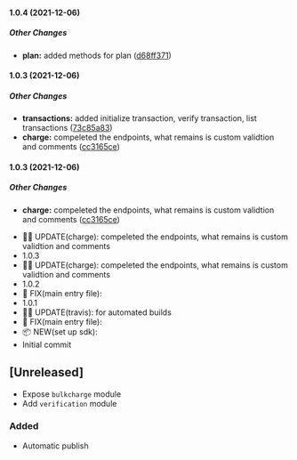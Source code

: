 #### 1.0.4 (2021-12-06)

##### Other Changes

* **plan:**  added methods for plan ([d68ff371](https://github.com/en1tan/paystack-node/commit/d68ff371a90b363ea087bbd5d7cfbece14ca216b))

#### 1.0.3 (2021-12-06)

##### Other Changes

* **transactions:**  added initialize transaction, verify transaction, list transactions ([73c85a83](https://github.com/en1tan/paystack-node/commit/73c85a83b1ae52b4be63e3d77b8c8ff64588b8e2))
* **charge:**  compeleted the endpoints, what remains is custom validtion and comments ([cc3165ce](https://github.com/en1tan/paystack-node/commit/cc3165ce772ac574cdfbcda082ff22f67e9c8945))

#### 1.0.3 (2021-12-06)

##### Other Changes

* **charge:**  compeleted the endpoints, what remains is custom validtion and comments ([cc3165ce](https://github.com/en1tan/paystack-node/commit/cc3165ce772ac574cdfbcda082ff22f67e9c8945))

- ✍🏻 UPDATE(charge): compeleted the endpoints, what remains is custom validtion and comments
- 1.0.3
- ✍🏻 UPDATE(charge): compeleted the endpoints, what remains is custom validtion and comments
- 1.0.2
- 🐞 FIX(main entry file):
- 1.0.1
- ✍🏻 UPDATE(travis): for automated builds
- 🐞 FIX(main entry file):
- 📦 NEW(set up sdk):
- Initial commit

## [Unreleased]
- Expose `bulkcharge` module
- Add `verification` module

### Added
- Automatic publish

